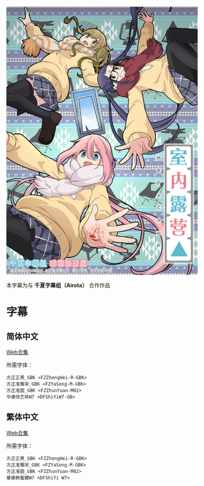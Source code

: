![](heyacamp.jpg)

本字幕为与 **千夏字幕组（Airota）** 合作作品

# 字幕

## 简体中文

[Web合集](https://github.com/Nekomoekissaten-SUB/Nekomoekissaten-poi-Subs/raw/master/Heya_Camp/heyacamp_Web_CHS.7z)

所需字体：
```
方正正黑_GBK <FZZhengHei-R-GBK>
方正准雅宋_GBK <FZYaSong-M-GBK>
方正准圆_GBK <FZZhunYuan-M02>
华康饰艺体W7 <DFShiYiW7-GB>
```

## 繁体中文

[Web合集](https://github.com/Nekomoekissaten-SUB/Nekomoekissaten-poi-Subs/raw/master/Heya_Camp/heyacamp_Web_CHT.7z)

所需字体：
```
方正正黑_GBK <FZZhengHei-R-GBK>
方正准雅宋_GBK <FZYaSong-M-GBK>
方正准圆_GBK <FZZhunYuan-M02>
華康飾藝體W7 <DFShiYi W7>
```
